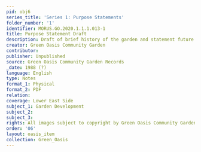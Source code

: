 ```yaml
---
pid: obj6
series_title: 'Series 1: Purpose Statements'
folder_number: '1'
identifier: MORUS.GO.2020.1.1.1.013-1
title: Purpose Statement Draft
description: Draft of brief history of the garden and statement future possibilities.
creator: Green Oasis Community Garden
contributor:
publisher: Unpublished
source: Green Oasis Community Garden Records
_date: 1988 (?)
language: English
type: Notes
format_1: Physical
format_2: PDF
relation:
coverage: Lower East Side
subject_1: Garden Development
subject_2:
subject_3:
rights: All images subject to copyright by Green Oasis Community Garden, Inc.
order: '06'
layout: oasis_item
collection: Green_Oasis
---
```

